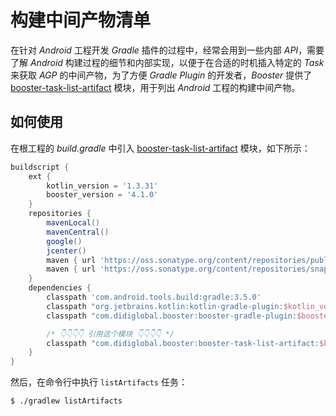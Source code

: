# 构建中间产物清单

在针对 *Android* 工程开发 *Gradle* 插件的过程中，经常会用到一些内部 *API*，需要了解 *Android* 构建过程的细节和内部实现，以便于在合适的时机插入特定的 *Task* 来获取 *AGP* 的中间产物，为了方便 *Gradle Plugin* 的开发者，*Booster* 提供了 [booster-task-list-artifact](https://github.com/didi/booster/blob/master/booster-task-list-artifact) 模块，用于列出 *Android* 工程的构建中间产物。

## 如何使用

在根工程的 *build.gradle* 中引入 [booster-task-list-artifact](https://github.com/didi/booster/blob/master/booster-task-list-artifact) 模块，如下所示：

```groovy
buildscript {
    ext {
        kotlin_version = '1.3.31'
        booster_version = '4.1.0'
    }
    repositories {
        mavenLocal()
        mavenCentral()
        google()
        jcenter()
        maven { url 'https://oss.sonatype.org/content/repositories/public/' }
        maven { url 'https://oss.sonatype.org/content/repositories/snapshots/' }
    }
    dependencies {
        classpath 'com.android.tools.build:gradle:3.5.0'
        classpath "org.jetbrains.kotlin:kotlin-gradle-plugin:$kotlin_version"
        classpath "com.didiglobal.booster:booster-gradle-plugin:$booster_version"

        /* 👇👇👇👇 引用这个模块 👇👇👇👇 */
        classpath "com.didiglobal.booster:booster-task-list-artifact:$booster_version"
    }
}
```

然后，在命令行中执行 `listArtifacts` 任务：

```bash
$ ./gradlew listArtifacts
```
